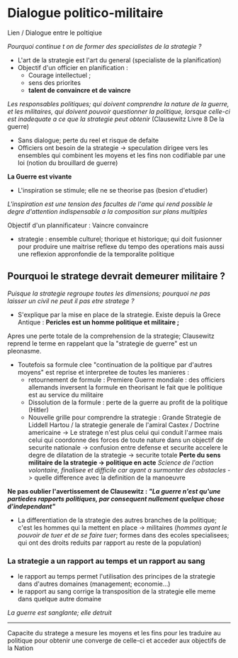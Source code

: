# Dialogue politico-militaire
Lien / Dialogue entre le poltiqiue

*Pourquoi continue t on de former des specialistes de la strategie ?*

- L'art de la strategie est l'art du general (specialiste de la planification)
- Objectif d'un officier en planification : 
  -   Courage intellectuel ; 
  -   sens des priorites
  -   **talent de convaincre et de vaincre** 

*Les responsables politiques; qui doivent comprendre la nature de la guerre, et les militaires, qui doivent pouvoir questionner la politique, lorsque celle-ci est inadequate a ce que la strategie peut obtenir* (Clausewitz Livre 8 De la guerre)

- Sans dialogue; perte du reel et risque de defaite
- Officiers ont besoin de la strategie -> speculation dirigee vers les ensembles qui combinent les moyens et les fins non codifiable par une loi (notion du brouillard de guerre)

**La Guerre est vivante** 

- L'inspiration se stimule; elle ne se theorise pas (besion d'etudier)

*L'inspiration est une tension des facultes de l'ame qui rend possible le degre d'attention indispensable a la composition sur plans multiples*

Objectif d'un plannificateur : Vaincre convaincre 
* strategie : ensemble culturel; thorique et historique; qui doit fusionner pour produire une maitrise reflexe du tempo des operations mais aussi une reflexion appronfondie de la temporalite politique
## Pourquoi le stratege devrait demeurer militaire ?
  *Puisque la strategie regroupe toutes les dimensions; pourquoi ne pas laisser un civil ne peut il pas etre stratege ?*
- S'explique par la mise en place de la strategie. Existe depuis la Grece Antique : **Pericles est un homme politique et militaire ;** 

Apres une perte totale de la comprehension de la strategie; Clausewitz reprend le terme en rappelant que la "strategie de guerre" est un pleonasme. 

- Toutefois sa formule clee "continuation de la politique par d'autres moyens" est reprise et interpretee de toutes les manieres : 
  - retournement de formule : Premiere Guerre mondiale : des officiers allemands inversent la formule en theorisant le fait que le politique est au service du militaire
  - Dissolution de la formule : perte de la guerre au profit de la politique (Hitler)
  - Nouvelle grille pour comprendre la strategie : Grande Strategie de Liddell Hartou / la strategie generale de l'amiral Castex /  Doctrine americaine
-> Le stratege n'est plus celui qui conduit l'armee mais celui qui coordonne des forces de toute nature dans un objectif de securite nationale
-> confusion entre defense et securite accelere le degre de dilatation de la strategie -> securite totale
**Perte du sens militaire de la strategie -> politique en acte**
*Science de l'action volontaire, finalisee et difficile car ayant a surmonter des obstacles* -> quelle difference avec la definition de la manoeuvre

**Ne pas oublier l'avertissement de Clausewitz : *"La guerre n'est qu'une partiedes rapports politiques, par consequent nullement quelque chose d'independant"***

- La differentiation de la strategie des autres branches de la politique; c'est les hommes qui la mettent en place -> militaires (*hommes ayant le pouvoir de tuer et de se faire tuer*; formes dans des ecoles specialisees; qui ont des droits reduits par rapport au reste de la population)

### La strategie a un rapport au temps et un rapport au sang
  - le rapport au temps permet l'utilisation des principes de la strategie dans d'autres domaines (management; economie...)
  - le rapport au sang corrige la transposition de la strategie elle meme dans quelque autre domaine
  
  *La guerre est sanglante; elle detruit*

---  
  Capacite du stratege a mesure les moyens et les fins pour les traduire au politique pour obtenir une converge de celle-ci et acceder aux objectifs de la Nation
